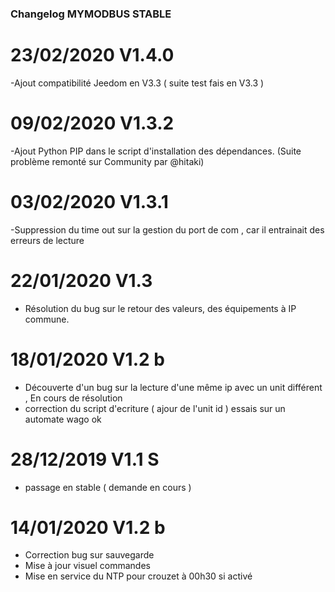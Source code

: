 ### Changelog MYMODBUS STABLE

# 23/02/2020 V1.4.0
-Ajout compatibilité Jeedom en V3.3 ( suite test fais en V3.3 ) 

# 09/02/2020 V1.3.2
-Ajout Python PIP dans le script d'installation des dépendances. (Suite problème remonté sur Community par @hitaki)

# 03/02/2020 V1.3.1
-Suppression du time out sur la gestion du port de com , car il entrainait des erreurs de lecture

# 22/01/2020 V1.3
- Résolution du bug sur le retour des valeurs, des équipements à IP commune.

# 18/01/2020 V1.2 b
- Découverte d'un bug sur la lecture d'une même ip avec un unit différent , En cours de résolution 
- correction du script d'ecriture ( ajour de l'unit id ) essais sur un automate wago ok  

# 28/12/2019 V1.1 S
- passage en stable ( demande en cours ) 

# 14/01/2020 V1.2 b

- Correction bug sur sauvegarde
- Mise à jour visuel commandes
- Mise en service du NTP pour crouzet à 00h30 si activé

